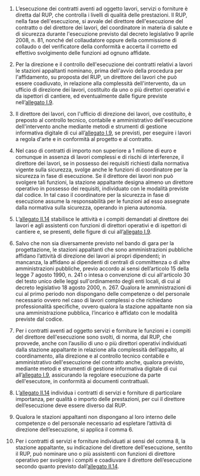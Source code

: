 1. L’esecuzione dei contratti aventi ad oggetto lavori, servizi o forniture è diretta dal RUP, che controlla i livelli di qualità delle prestazioni. Il RUP, nella fase dell'esecuzione, si avvale del direttore dell'esecuzione del contratto o del direttore dei lavori, del coordinatore in materia di salute e di sicurezza durante l'esecuzione previsto dal decreto legislativo 9 aprile 2008, n. 81, nonché del collaudatore oppure della commissione di collaudo o del verificatore della conformità e accerta il corretto ed effettivo svolgimento delle funzioni ad ognuno affidate.

2. Per la direzione e il controllo dell'esecuzione dei contratti relativi a lavori le stazioni appaltanti nominano, prima dell'avvio della procedura per l'affidamento, su proposta del RUP, un direttore dei lavori che può essere coadiuvato, in relazione alla complessità dell'intervento, da un ufficio di direzione dei lavori, costituito da uno o più direttori operativi e da ispettori di cantiere, ed eventualmente dalle figure previste nell’[allegato I.9](/index.html?section=attachment-1-9&version=2).

3. Il direttore dei lavori, con l'ufficio di direzione dei lavori, ove costituito, è preposto al controllo tecnico, contabile e amministrativo dell'esecuzione dell'intervento anche mediante metodi e strumenti di gestione informativa digitale di cui all’[allegato I.9](/index.html?section=attachment-1-9&version=2), se previsti, per eseguire i lavori a regola d'arte e in conformità al progetto e al contratto.

4. Nel caso di contratti di importo non superiore a 1 milione di euro e comunque in assenza di lavori complessi e di rischi di interferenze, il direttore dei lavori, se in possesso dei requisiti richiesti dalla normativa vigente sulla sicurezza, svolge anche le funzioni di coordinatore per la sicurezza in fase di esecuzione. Se il direttore dei lavori non può svolgere tali funzioni, la stazione appaltante designa almeno un direttore operativo in possesso dei requisiti, individuato con le modalità previste dal codice. In tal caso il coordinatore per la sicurezza in fase di esecuzione assume la responsabilità per le funzioni ad esso assegnate dalla normativa sulla sicurezza, operando in piena autonomia.

5. L’[allegato II.14](/index.html?section=attachment-2-14&version=2) stabilisce le attività e i compiti demandati al direttore dei lavori e agli assistenti con funzioni di direttori operativi e di ispettori di cantiere e, se presenti, delle figure di cui all’[allegato I.9](/index.html?section=attachment-1-9&version=2).

6. Salvo che non sia diversamente previsto nel bando di gara per la progettazione, le stazioni appaltanti che sono amministrazioni pubbliche affidano l’attività di direzione dei lavori ai propri dipendenti; in mancanza, la affidano ai dipendenti di centrali di committenza o di altre amministrazioni pubbliche, previo accordo ai sensi dell’articolo 15 della legge 7 agosto 1990, n. 241 o intesa o convenzione di cui all'articolo 30 del testo unico delle leggi sull'ordinamento degli enti locali, di cui al decreto legislativo 18 agosto 2000, n. 267. Qualora le amministrazioni di cui al primo periodo non dispongano delle competenze o del personale necessario ovvero nel caso di lavori complessi o che richiedano professionalità specifiche, ovvero qualora la stazione appaltante non sia una amministrazione pubblica, l’incarico è affidato con le modalità previste dal codice.

7. Per i contratti aventi ad oggetto servizi e forniture le funzioni e i compiti del direttore dell'esecuzione sono svolti, di norma, dal RUP, che provvede, anche con l’ausilio di uno o più direttori operativi individuati dalla stazione appaltante in relazione alla complessità dell’appalto, al coordinamento, alla direzione e al controllo tecnico contabile e amministrativo dell'esecuzione del contratto anche, qualora previsto, mediante metodi e strumenti di gestione informativa digitale di cui all’[allegato I.9](/index.html?section=attachment-1-9&version=2), assicurando la regolare esecuzione da parte dell'esecutore, in conformità ai documenti contrattuali.

8. L’[allegato II.14](/index.html?section=attachment-2-14&version=2) individua i contratti di servizi e forniture di particolare importanza, per qualità o importo delle prestazioni, per cui il direttore dell’esecuzione deve essere diverso dal RUP.

9. Qualora le stazioni appaltanti non dispongano al loro interno delle competenze o del personale necessario ad espletare l’attività di direzione dell’esecuzione, si applica il comma 6.

10. Per i contratti di servizi e forniture individuati ai sensi del comma 8, la stazione appaltante, su indicazione del direttore dell'esecuzione, sentito il RUP, può nominare uno o più assistenti con funzioni di direttore operativo per svolgere i compiti e coadiuvare il direttore dell’esecuzione secondo quanto previsto dall’[allegato II.14](/index.html?section=attachment-2-14&version=2).
